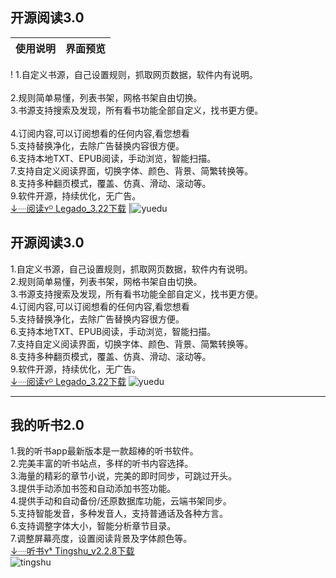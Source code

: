 ## 开源阅读3.0  
使用说明 | 界面预览 
---------|---------
! 1.自定义书源，自己设置规则，抓取网页数据，软件内有说明。<br />   
2.规则简单易懂，列表书架，网格书架自由切换。   <br />
3.书源支持搜索及发现，所有看书功能全部自定义，找书更方便。<br />   
4.订阅内容,可以订阅想看的任何内容,看您想看    <br />
5.支持替换净化，去除广告替换内容很方便。   <br />
6.支持本地TXT、EPUB阅读，手动浏览，智能扫描。  <br /> 
7.支持自定义阅读界面，切换字体、颜色、背景、简繁转换等。  <br />
8.支持多种翻页模式，覆盖、仿真、滑动、滚动等。  <br />
9.软件开源，持续优化，无广告。  <br />
[↓┈阅读ʏᴰ Legado_3.22下载](https://kunfei.lanzoui.com/b0f810h4b) |![yuedu](https://raw.iqiq.io/liu673cn/book/main/img/yuedu.jpg)   




## 开源阅读3.0  
1.自定义书源，自己设置规则，抓取网页数据，软件内有说明。   
2.规则简单易懂，列表书架，网格书架自由切换。   
3.书源支持搜索及发现，所有看书功能全部自定义，找书更方便。   
4.订阅内容,可以订阅想看的任何内容,看您想看    
5.支持替换净化，去除广告替换内容很方便。   
6.支持本地TXT、EPUB阅读，手动浏览，智能扫描。   
7.支持自定义阅读界面，切换字体、颜色、背景、简繁转换等。  
8.支持多种翻页模式，覆盖、仿真、滑动、滚动等。  
9.软件开源，持续优化，无广告。  
[↓┈阅读ʏᴰ Legado_3.22下载](https://kunfei.lanzoui.com/b0f810h4b)
![yuedu](https://raw.iqiq.io/liu673cn/book/main/img/yuedu.jpg)   

------
## 我的听书2.0  
1.我的听书app最新版本是一款超棒的听书软件。   
2.完美丰富的听书站点，多样的听书内容选择。   
3.海量的精彩的章节小说，完美的即时同步，可跳过开头。  
3.提供手动添加书签和自动添加书签功能。   
4.提供手动和自动备份/还原数据库功能，云端书架同步。   
5.支持智能发音，多种发音人，支持普通话及各种方言。   
6.支持调整字体大小，智能分析章节目录。   
7.调整屏幕亮度，设置阅读背景及字体颜色等。   
[↓┈听书ʏˢ Tingshu_v2.2.8下载](https://pan.lanzoux.com/b873905)  
![tingshu](https://raw.iqiq.io/liu673cn/book/main/img/tingshu.jpg)   
